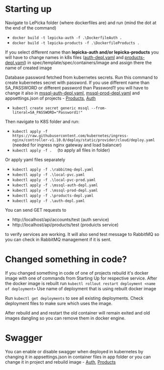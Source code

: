 # Starting up
Navigate to LePicka folder (where dockerfiles are) and run   (mind the dot at the end of the command)
- `docker build -t lepicka-auth -f .\DockerfileAuth .`
- `docker build -t lepicka-products -f .\DockerfileProducts .`

If you select different name than **lepicka-auth and/or lepicka-products** you will have to change names in k8s files ([auth-depl.yaml](https://github.com/4190/LePicka/blob/master/K8S/auth-depl.yaml) and [products-depl.yaml](https://github.com/4190/LePicka/blob/master/K8S/products-depl.yaml)) in spec/template/spec/containers/image and assign there the name of created image

Database password fetched from kubernetes secrets. Run this command to create kubernetes secret with password. If you use different name than SA_PASSWORD or different password than Password1! you will have to change it also in [mssql-auth-depl.yaml](https://github.com/4190/LePicka/blob/master/K8S/mssql-auth-depl.yaml), [mssql-prod-depl.yaml](https://github.com/4190/LePicka/blob/master/K8S/mssql-prod-depl.yaml) and appsettings.json of projects - [Products](https://github.com/4190/LePicka/blob/master/LePicka/LePickaProducts.API/appsettings.json), [Auth](https://github.com/4190/LePicka/blob/master/LePicka/Auth/appsettings.json)
- `kubectl create secret generic mssql --from-literal=SA_PASSWORD="Password1!"`


Then navigate to K8S folder and run: 
- `kubectl apply -f https://raw.githubusercontent.com/kubernetes/ingress-nginx/controller-v1.10.0/deploy/static/provider/cloud/deploy.yaml  `  (needed for ingress nginx gateway and load balancer)
- `kubectl apply -f .  `   (to apply all files in folder)

Or apply yaml files separately
- `kubectl apply -f .\rabbitmq-depl.yaml`
- `kubectl apply -f .\local-pvc.yaml`
- `kubectl apply -f .\local-pvc-prod.yaml`
- `kubectl apply -f .\mssql-auth-depl.yaml`
- `kubectl apply -f .\mssql-prod-depl.yaml`
- `kubectl apply -f .\products-depl.yaml`
- `kubectl apply -f .\auth-depl.yaml`

You can send GET requests to 
- http://localhost/api/accounts/test (auth service)
- http://localhost/api/products/test (produicts service)

to verify services are working. It will also send test message to RabbitMQ so you can check in RabbitMQ management if it is sent.

# Changed something in code?
If you changed something in code of one of projects rebuild it's docker image with one of commands from Starting Up for respective service. After the docker image is rebuilt run
`kubectl rollout restart deployment <name of deployment>`  Use name of deployment that is using rebuilt docker image

Run `kubectl get deployments` to see all existing deployments. Check deployment files to make sure which uses the image.

After rebuild and and restart the old container will remain exited and old images dangling so you can remove them in docker engine.

# Swagger
You can enable or disable swagger when deployed in kubernetes by changing it in appsettings.json in container files in app folder or you can change it in project and rebuild image - [Auth](https://github.com/4190/LePicka/blob/master/LePicka/Auth/appsettings.json), [Products](https://github.com/4190/LePicka/blob/master/LePicka/LePickaProducts.API/appsettings.json)
